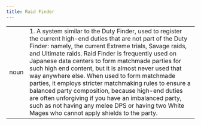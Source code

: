```yaml
---
title: Raid Finder
---
```

| | |
| --- | --- |
| noun | 1.  	A system similar to the Duty Finder, used to register the current high-end duties that are not part of the Duty Finder: namely, the current Extreme trials, Savage raids, and Ultimate raids. Raid Finder is frequently used on Japanese data centers to form matchmade parties for such high end content, but it is almost never used that way anywhere else. When used to form matchmade parties, it employs stricter matchmaking rules to ensure a balanced party composition, because high-end duties are often unforgiving if you have an imbalanced party, such as not having any melee DPS or having two White Mages who cannot apply shields to the party.	|

